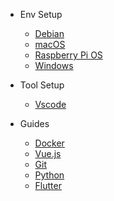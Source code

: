 
- Env Setup

  - [Debian](env-setup/deb.md 'Debian Linux Setup')
  - [macOS](env-setup/mac/_home.md 'macOS Setup')
  - [Raspberry Pi OS](env-setup/pi.md 'Raspberry Pi Setup')
  - [Windows](env-setup/win.md 'Windows Setup')

- Tool Setup

  - [Vscode](tool-setup/vscode/_home.md 'Vscode Setup')

- Guides

  - [Docker](guides/docker/_home.md 'Docker Guide')
  - [Vue.js](guides/vuejs/_home.md 'Vue.js Guide')
  - [Git](guides/git/_home.md 'Git Guide')
  - [Python](guides/python/_home.md 'Python Guide')
  - [Flutter](guides/flutter/_home.md 'Flutter Guide')
